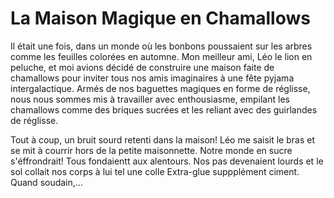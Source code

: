 # La Maison Magique en Chamallows

Il était une fois, dans un monde où les bonbons poussaient sur les arbres comme les feuilles colorées en automne. Mon meilleur ami, Léo le lion en peluche, et moi avions décidé de construire une maison faite de chamallows pour inviter tous nos amis imaginaires à une fête pyjama intergalactique. Armés de nos baguettes magiques en forme de réglisse, nous nous sommes mis à travailler avec enthousiasme, empilant les chamallows comme des briques sucrées et les reliant avec des guirlandes de réglisse. 

Tout à coup, un bruit sourd retenti dans la maison! Léo me saisit le bras et se mit à courrir hors de la petite maisonnette. Notre monde en sucre s'éffrondrait! Tous fondaientt aux alentours. Nos pas devenaient lourds et le sol collait nos corps à lui tel une colle Extra-glue suppplément ciment. Quand soudain,...

